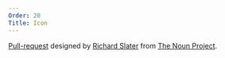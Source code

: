 ```yaml
---
Order: 20
Title: Icon
---
```


[Pull-request](https://thenounproject.com/term/pull-request/116189/) designed by
[Richard Slater](https://thenounproject.com/richard.slater/) from
[The Noun Project](https://thenounproject.com/).
